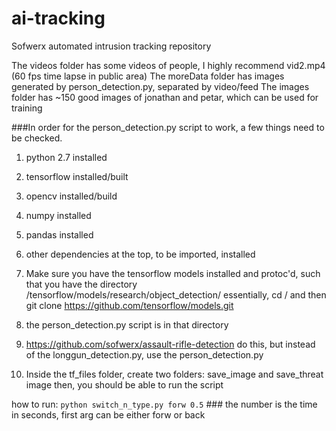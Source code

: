 # ai-tracking
Sofwerx automated intrusion tracking repository

The videos folder has some videos of people, I highly recommend vid2.mp4 (60 fps time lapse in public area)
The moreData folder has images generated by person_detection.py, separated by video/feed
The images folder has ~150 good images of jonathan and petar, which can be used for training


###In order for the person_detection.py script to work, a few things need to be checked.
1. python 2.7 installed
2. tensorflow installed/built
3. opencv installed/build
4. numpy installed
5. pandas installed
6. other dependencies at the top, to be imported, installed

7. Make sure you have the tensorflow models installed and protoc'd, such that you have the directory /tensorflow/models/research/object_detection/
essentially, cd / and then git clone https://github.com/tensorflow/models.git
8. the person_detection.py script is in that directory

9. https://github.com/sofwerx/assault-rifle-detection do this, but instead of the longgun_detection.py, use the person_detection.py
10. Inside the tf_files folder, create two folders: save_image and save_threat image
then, you should be able to run the script


how to run:
  `python switch_n_type.py forw 0.5`
    ### the number is the time in seconds, first arg can be either forw or back
